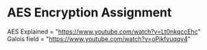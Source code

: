 ﻿# AES Encryption Assignment

AES Explained = "https://www.youtube.com/watch?v=Lt0nkqccEhc" \
Galois field = "https://www.youtube.com/watch?v=oPjkfvuqqv4"
